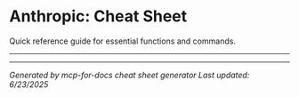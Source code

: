 # Anthropic: Cheat Sheet

Quick reference guide for essential functions and commands.

---

---

*Generated by mcp-for-docs cheat sheet generator*
*Last updated: 6/23/2025*
